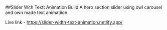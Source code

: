 ##Slider With Textt Animation
Build A hero section slider using owl carousel and own made text animatiion.

Live link - https://slider-width-text-animation.netlify.app/
